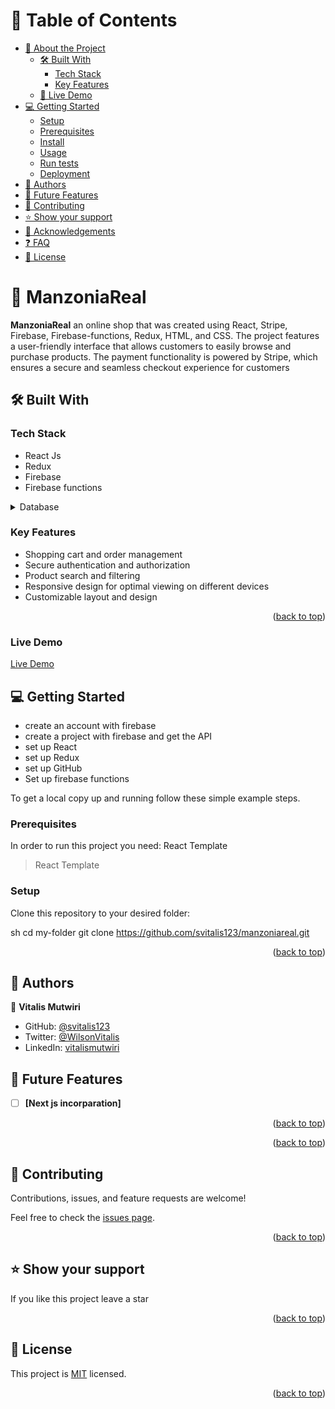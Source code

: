 
<a name="readme-top"></a>

<!-- TABLE OF CONTENTS -->

# 📗 Table of Contents

- [📖 About the Project](#about-project)
  - [🛠 Built With](#built-with)
    - [Tech Stack](#tech-stack)
    - [Key Features](#key-features)
  - [🚀 Live Demo](#live-demo)
- [💻 Getting Started](#getting-started)
  - [Setup](#setup)
  - [Prerequisites](#prerequisites)
  - [Install](#install)
  - [Usage](#usage)
  - [Run tests](#run-tests)
  - [Deployment](#triangular_flag_on_post-deployment)
- [👥 Authors](#authors)
- [🔭 Future Features](#future-features)
- [🤝 Contributing](#contributing)
- [⭐️ Show your support](#support)
- [🙏 Acknowledgements](#acknowledgements)
- [❓ FAQ](#faq)
- [📝 License](#license)

<!-- PROJECT DESCRIPTION -->

# 📖 ManzoniaReal <a name="about-project"></a>

**ManzoniaReal** an online shop that was created using React, Stripe, Firebase, Firebase-functions, Redux, HTML, and CSS.
The project features a user-friendly interface that allows customers to easily browse and purchase products. The payment functionality is powered by Stripe, which ensures a secure and seamless checkout experience for customers
## 🛠 Built With <a name="built-with"></a>

### Tech Stack <a name="tech-stack"></a>

  - React Js
  - Redux
  - Firebase
  - Firebase functions
<details>
  <summary>Database</summary>
  <ul>
    <li><a href="https://firebase.google.com/">Firebase</a></li>
  </ul>
</details>

<!-- Features -->

### Key Features <a name="key-features"></a>
- Shopping cart and order management
- Secure authentication and authorization
- Product search and filtering
- Responsive design for optimal viewing on different devices
- Customizable layout and design

<p align="right">(<a href="#readme-top">back to top</a>)</p>

<!-- GETTING STARTED -->

### Live Demo

[Live Demo](https://svitalis123.github.io/tesla-amazon/)

## 💻 Getting Started <a name="getting-started"></a>

- create an account with firebase
- create a project with firebase and get the API
- set up React 
- set up Redux
- set up GitHub
- Set up firebase functions

To get a local copy up and running follow these simple example steps.

### Prerequisites

In order to run this project you need: React Template
> React Template

### Setup

Clone this repository to your desired folder:

sh
  cd my-folder
  git clone https://github.com/svitalis123/manzoniareal.git


<p align="right">(<a href="#readme-top">back to top</a>)</p>

<!-- AUTHORS -->

## 👥 Authors <a name="authors"></a>

👤 **Vitalis Mutwiri**

- GitHub: [@svitalis123](https://github.com/svitalis123)
- Twitter: [@WilsonVitalis](https://twitter.com/WilsonVitalis)
- LinkedIn: [vitalismutwiri](https://www.linkedin.com/in/vitalismutwiri/)

<!-- FUTURE FEATURES -->

## 🔭 Future Features <a name="future-features"></a>

- [ ] **[Next js incorparation]**

<p align="right">(<a href="#readme-top">back to top</a>)</p>

<p align="right">(<a href="#readme-top">back to top</a>)</p>

## 🤝 Contributing <a name="contributing"></a>

Contributions, issues, and feature requests are welcome!

Feel free to check the [issues page](https://github.com/svitalis123/manzoniareal/issues).

<p align="right">(<a href="#readme-top">back to top</a>)</p>

<!-- SUPPORT -->

## ⭐️ Show your support <a name="support"></a>

If you like this project leave a star

<p align="right">(<a href="#readme-top">back to top</a>)</p>

## 📝 License <a name="license"></a>

This project is [MIT](./MIT.md) licensed.

<p align="right">(<a href="#readme-top">back to top</a>)</p>
